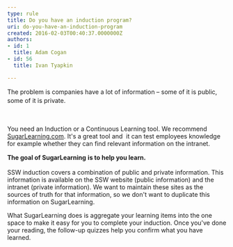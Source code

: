 ```yaml
---
type: rule
title: Do you have an induction program?
uri: do-you-have-an-induction-program
created: 2016-02-03T00:40:37.0000000Z
authors:
- id: 1
  title: Adam Cogan
- id: 56
  title: Ivan Tyapkin

---
```




<span class='intro'> <span style="line-height&#58;20.8px;">​​​​</span><span style="line-height&#58;20.8px;">​The problem is companies have a lot of information – some of it is public, some of it is private.&#160;</span><span style="line-height&#58;20.8px;">​</span><div><br><p>You need an Induction or a&#160;Continuous Learning tool. We recommend <a href="https&#58;//www.sugarlearning.com/" target="_blank">SugarLearning.com</a>. It's a great tool and &#160;it&#160;can test&#160;employees knowledge for example whether they can find relevant information on the intranet.</p><p><strong>The goal of SugarLearning</strong><span style="line-height&#58;20.8px;">&#160;</span><strong>is to help you learn.&#160;</strong></p><p>SSW induction covers a combination of public and private information. This information is available on the SSW website (public information) and the intranet (private information). We want to maintain these sites as the sources of truth for that information, so we don't want to duplicate this information on SugarLearning.&#160;</p><p>What SugarLearning does is aggregate your learning items into the one space to make it easy for you to complete your induction. Once you've done your reading, the follow-up quizzes help you confirm what you have learned.</p><p><br></p></div> </span>

<div><p><br> ​</p></div>



